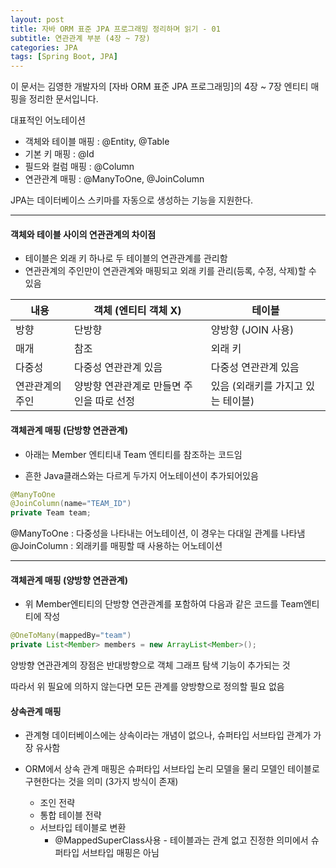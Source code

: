 ```yaml
---
layout: post
title: 자바 ORM 표준 JPA 프로그래밍 정리하며 읽기 - 01
subtitle: 연관관계 부분 (4장 ~ 7장)
categories: JPA
tags: [Spring Boot, JPA]
---
```


이 문서는 김영한 개발자의 [자바 ORM 표준 JPA 프로그래밍]의 4장 ~ 7장 엔티티 매핑을 정리한 문서입니다.

대표적인 어노테이션

- 객체와 테이블 매핑 : @Entity, @Table
- 기본 키 매핑 : @Id
- 필드와 컬럼 매핑 : @Column
- 연관관계 매핑 : @ManyToOne, @JoinColumn

JPA는 데이터베이스 스키마를 자동으로 생성하는 기능을 지원한다.

---

#### 객체와 테이블 사이의 연관관계의 차이점

- 테이블은 외래 키 하나로 두 테이블의 연관관계를 관리함
- 연관관계의 주인만이 연관관계와 매핑되고 외래 키를 관리(등록, 수정, 삭제)할 수 있음

| 내용            | 객체 (엔티티 객체 X)                      | 테이블                             |
| --------------- | ----------------------------------------- | ---------------------------------- |
| 방향            | 단방향                                    | 양방향 (JOIN 사용)                 |
| 매개            | 참조                                      | 외래 키                            |
| 다중성          | 다중성 연관관계 있음                      | 다중성 연관관계 있음               |
| 연관관계의 주인 | 양방향 연관관계로 만들면 주인을 따로 선정 | 있음 (외래키를 가지고 있는 테이블) |

#### 객체관계 매핑 (단방향 연관관계)

- 아래는 Member 엔티티내 Team 엔티티를 참조하는 코드임

- 흔한 Java클래스와는 다르게 두가지 어노테이션이 추가되어있음

```java
@ManyToOne
@JoinColumn(name="TEAM_ID")
private Team team;
```

@ManyToOne : 다중성을 나타내는 어노테이션, 이 경우는 다대일 관계를 나타냄
@JoinColumn : 외래키를 매핑할 때 사용하는 어노테이션

---

#### 객체관계 매핑 (양방향 연관관계)

- 위 Member엔티티의 단방향 연관관계를 포함하여 다음과 같은 코드를 Team엔티티에 작성

```java
@OneToMany(mappedBy="team")
private List<Member> members = new ArrayList<Member>();
```

양방향 연관관계의 장점은 반대방향으로 객체 그래프 탐색 기능이 추가되는 것

따라서 위 필요에 의하지 않는다면 모든 관계를 양방향으로 정의할 필요 없음

#### 상속관계 매핑

- 관계형 데이터베이스에는 상속이라는 개념이 없으나, 슈퍼타입 서브타입 관계가 가장 유사함

- ORM에서 상속 관계 매핑은 슈퍼타입 서브타입 논리 모델을 물리 모델인 테이블로 구현한다는 것을 의미 (3가지 방식이 존재)

  - 조인 전략
  - 통합 테이블 전략
  - 서브타입 테이블로 변환
    - @MappedSuperClass사용 - 테이블과는 관계 없고 진정한 의미에서 슈퍼타입 서브타입 매핑은 아님
